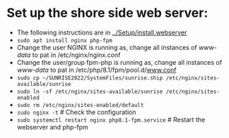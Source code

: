 # Set up the shore side web server:

- The following instructions are in [../Setup/install.webserver](../Setup/install.webserver)
- `sudo apt install nginx php-fpm`
- Change the user NGINX is running as, change all instances of *www-data* to pat in /etc/nginx/nginx.conf
- Change the user/group fpm-php is running as, change all instances of *www-data* to pat in /etc/php/8.1/fpm/pool.d/www.conf
- `sudo cp ~/SUNRISE2022/SystemFiles/sunrise.ship /etc/nginx/sites-available/sunrise`
- `sudo ln -sf /etc/nginx/sites-available/sunrise /etc/nginx/sites-enabled`
- `sudo rm /etc/nginx/sites-enabled/default`
- `sudo nginx -t` # Check the configuration
- `sudo systemctl restart nginx php8.1-fpm.service` # Restart the webserver and php-fpm
